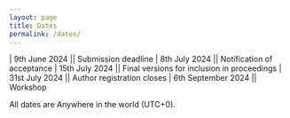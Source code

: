 ```yaml
---
layout: page
title: Dates
permalink: /dates/
---
```



|  9th June 2024    ||             Submission deadline 
|  8th July 2024    ||             Notification of acceptance
|  15th July 2024       ||             Final versions for inclusion in proceedings
|  31st July 2024       ||             Author registration closes
|  6th September 2024     ||             Workshop

All dates are Anywhere in the world (UTC+0).